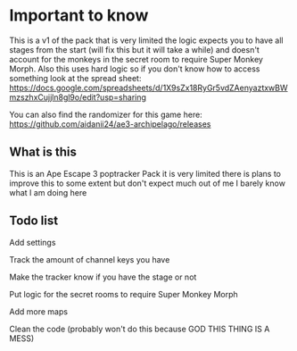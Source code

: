 # Important to know
This is a v1 of the pack that is very limited the logic expects you to have all stages from the start (will fix this but it will take a while) and doesn't account for the monkeys in the secret room to require Super Monkey Morph.
Also this uses hard logic so if you don't know how to access something look at the spread sheet:
https://docs.google.com/spreadsheets/d/1X9sZx18RyGr5vdZAenyaztxwBWmzszhxCujjln8gl9o/edit?usp=sharing

You can  also find the randomizer for this game here:
https://github.com/aidanii24/ae3-archipelago/releases
## What is this
This is an Ape Escape 3 poptracker Pack it is very limited
there is plans to improve this to some extent but don't expect much out of me
I barely know what I am doing here
## Todo list

Add settings

Track the amount of channel keys you have

Make the tracker know if you have the stage or not

Put logic for the secret rooms to require Super Monkey Morph

Add more maps

Clean the code (probably won't do this because GOD THIS THING IS A MESS)
